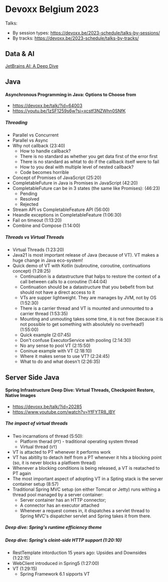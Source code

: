 # Devoxx Belgium 2023
Talks:
* By session types: https://devoxx.be/2023-schedule/talks-by-sessions/
* By tracks: https://devoxx.be/2023-schedule/talks-by-tracks/

## Data & AI
[JetBrains AI: A Deep Dive](https://www.youtube.com/watch?v=MYhkTnag81o&t=1524s)

## Java
#### Asynchronous Programming in Java: Options to Choose from
* https://devoxx.be/talk/?id=64003
* https://youtu.be/1zSF1259s6w?si=xcstf3NZWhn0SNfK

##### Threading
* Parallel vs Concurrent
* Parallel vs Async
* Why not callback (23:40)
  * How to handle callback?
  * There is no standard as whether you get data first of the error first
  * There is no standard as whtat to do if the callback itself were to fail
  * How to you deal with multiple level of nested callback?
  * Code becomes horrible
* Concept of Promises of JavaScript (25:20)
* CompletableFuture in Java is Promises in JavaScript (42:20)
* CompletableFuture can be in 3 states (the same like Promises): (46:23)
  * Pending
  * Resolved
  * Rejected
* Stream API vs CompletableFeature API (56:00)
* Heandle exceptions in CompletableFeature (1:06:30)
* Fail on timeout (1:13:20)
* Combine and Compose (1:14:00)

##### Threads vs Virtual Threads
* Virtual Threads (1:23:20)
* Java21 is most important release of Java (because of VT). VT makes a huge change in Java eco-system!
* Quick demo of VT with Kotlin (subroutine, coroutine, continuations concept) (1:28:25)
  * Continuation is a datastructure that halps to restore the context of a call between calls to a coroutine (1:44:04)
  * Continuation should be a datastructure that you bebefit from but should not have a direct access to it
  * VTs are supper lightweight. They are manages by JVM, not by OS (1:52:30)
  * There is a carrier thread and VT is mounted and unmounted to a carrier thread (1:53:35)
  * Mounting and unmouting takes some time, it is not free (because it is not possible to get something with absolutely no overhead!) (1:55:00)
  * Quick example (2:07:45)
  * Don't confuse ExecutorService with pooling (2:14:30)
  * No any sense to pool VT (2:15:50)
  * Coninue example with VT (2:18:10)
  * Where it makes sense to use VT? (2:24:45)
  * What to do and what doesn't (2:26:35)

## Server Side Java
#### Spring Infrastructure Deep Dive: Virtual Threads, Checkpoint Restore, Native Images
* https://devoxx.be/talk/?id=20285
* https://www.youtube.com/watch?v=YfFYTR8_lBY
##### The impact of virtual threads
  * Two incarnations of thread (5:50):
    * Platform therad (`PT`) - traditional operating system thread
    * Virtual thread (`VT`)
  * VT is attacted to PT whenever it performs work
  * VT has abitilty to detach itelf from a PT whenever it hits a blocking point (so, it is never blocks a platfoem thread)
  * Whenever a blocking conditions is being released, a VT is reatached to PT again
  * The most important aspect of adopting VT in a Spting stack is the server container setup (8:57)
  * Traditional Spring MVC setup (on either Tomcat or Jetty) runs withing a thread pool managed by a server container:
    *  Server container has an HTTP connector;
    *  A connector has an executor attached
    *  Whenever a request comes in, it dispatches a servlet thread to Spring MVC's dispatcher servlet and Spring takes it from there.

##### Deep dive: Spring's runtime efficiency theme

##### Deep dive: Spring's cleint-side HTTP support (1:20:10)
* RestTemplate intorduction 15 years ago: Upsides and Downsides (1:22:15)
* WebClient introduced in Spring5 (1:27:00)
* VT (1:29:15)
  * Spring Framework 6.1 sipports VT
